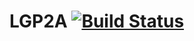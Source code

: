 # LGP2A [![Build Status](https://travis-ci.com/momoepro/LGP2A.svg?token=2ixbFr6FRPqhgvmFqP1a&branch=cdm-admin)](https://travis-ci.com/momoepro/LGP2A)
